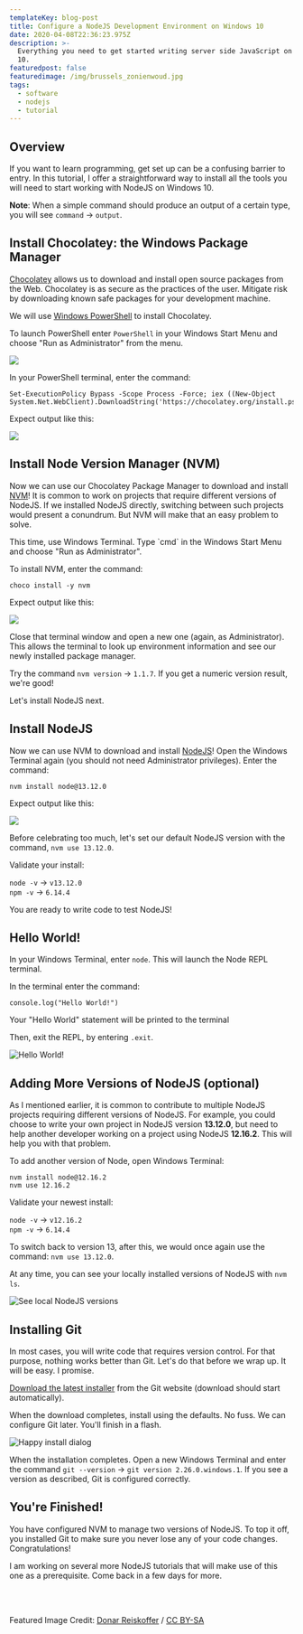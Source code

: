 ```yaml
---
templateKey: blog-post
title: Configure a NodeJS Development Environment on Windows 10
date: 2020-04-08T22:36:23.975Z
description: >-
  Everything you need to get started writing server side JavaScript on Windows
  10.
featuredpost: false
featuredimage: /img/brussels_zonienwoud.jpg
tags:
  - software
  - nodejs
  - tutorial
---
```

## Overview

If you want to learn programming, get set up can be a confusing barrier to entry. In this tutorial, I offer a straightforward way to install all the tools you will need to start working with NodeJS on Windows 10.

**Note**: When a simple command should produce an output of a certain type, you will see `command` → `output`. 

## Install Chocolatey: the Windows Package Manager

[Chocolatey](https://chocolatey.org/) allows us to download and install open source packages from the Web. Chocolatey is as secure as the practices of the user. Mitigate risk by downloading known safe packages for your development machine.

We will use [Windows PowerShell](https://docs.microsoft.com/en-us/powershell/scripting/getting-started/getting-started-with-windows-powershell?view=powershell-7) to install Chocolatey. 

To launch PowerShell enter `PowerShell` in your Windows Start Menu and choose "Run as Administrator" from the menu.

![](/img/sc5ox6zxr9.png)

In your PowerShell terminal, enter the command:

```
Set-ExecutionPolicy Bypass -Scope Process -Force; iex ((New-Object System.Net.WebClient).DownloadString('https://chocolatey.org/install.ps1'))
```

Expect output like this:

![](/img/powershell_Wb8r3lS2bU.png)

## Install Node Version Manager (NVM)

Now we can use our Chocolatey Package Manager to download and install [NVM](https://github.com/nvm-sh/nvm/blob/master/README.md)! It is common to work on projects that require different versions of NodeJS. If we installed NodeJS directly, switching between such projects would present a conundrum. But NVM will make that an easy problem to solve.

This time, use Windows Terminal. Type \`cmd\` in the Windows Start Menu and choose "Run as Administrator".

To install NVM, enter the command:
```
choco install -y nvm
```

Expect output like this:

![](/img/cmd_4rbXM91m6u.png)

Close that terminal window and open a new one (again, as Administrator). This allows the terminal to look up environment information and see our newly installed package manager.

Try the command `nvm version` → `1.1.7`. If you get a numeric version result, we're good!

Let's install NodeJS next.

## Install NodeJS

Now we can use NVM to download and install [NodeJS](https://nodejs.org/en/about/)! Open the Windows Terminal again (you should not need Administrator privileges). Enter the command:

```
nvm install node@13.12.0
```

Expect output like this:

![](/img/cmd_pN3qtBIZHC.png)

Before celebrating too much, let's set our default NodeJS version with the command, `nvm use 13.12.0`.

Validate your install:

 `node -v` → `v13.12.0`\
 `npm -v` → `6.14.4`

You are ready to write code to test NodeJS!

## Hello World!

In your Windows Terminal, enter `node`. This will launch the Node REPL terminal. 

In the terminal enter the command:
```
console.log("Hello World!")
```
Your "Hello World" statement will be printed to the terminal 

Then, exit the REPL, by entering `.exit`.

![Hello World!](/img/cmd_SHOGeflu9a.png "Hello World!")

## Adding More Versions of NodeJS (optional)

As I mentioned earlier, it is common to contribute to multiple NodeJS projects requiring different versions of NodeJS. For example, you could choose to write your own project in NodeJS version **13.12.0**, but need to help another developer working on a project using NodeJS **12.16.2**. This will help you with that problem.

To add another version of Node, open Windows Terminal:

```
nvm install node@12.16.2
nvm use 12.16.2
```

Validate your newest install:

 `node -v` → `v12.16.2`\
 `npm -v` → `6.14.4`

To switch back to version 13, after this, we would once again use the command: `nvm use 13.12.0`.

At any time, you can see your locally installed versions of NodeJS with `nvm ls`.

![See local NodeJS versions](/img/cmd_RycmFqBtls.png "See local NodeJS versions")

## Installing Git

In most cases, you will write code that requires version control. For that purpose, nothing works better than Git. Let's do that before we wrap up. It will be easy. I promise. 

[Download the latest installer](https://git-scm.com/download/win) from the Git website (download should start automatically).

When the download completes, install using the defaults. No fuss. We can configure Git later. You'll finish in a flash.

![Happy install dialog](/img/Git-2.26.0-64-bit.tmp_gcNQ427NNs.png)

When the installation completes. Open a new Windows Terminal and enter the command `git --version` → `git version 2.26.0.windows.1`. If you see a version as described, Git is configured correctly.

## You're Finished!

You have configured NVM to manage two versions of NodeJS. To top it off, you installed Git to make sure you never lose any of your code changes. Congratulations!

I am working on several more NodeJS tutorials that will make use of this one as a prerequisite. Come back in a few days for more.

<br />
<br />

Featured Image Credit: [Donar Reiskoffer](https://commons.wikimedia.org/wiki/File:Brussels_Zonienwoud.jpg)  / [CC BY-SA](http://creativecommons.org/licenses/by-sa/3.0/)